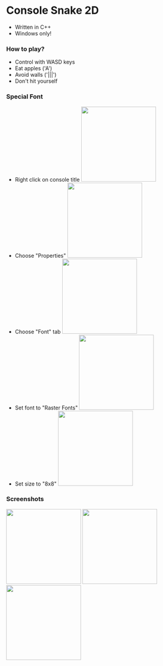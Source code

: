 # Console Snake 2D
- Written in C++
- Windows only!
### How to play?
- Control with WASD keys
- Eat apples ('A')
- Avoid walls ('|||')
- Don't hit yourself
### Special Font
- Right click on console title
  <img src="https://i.ibb.co/b25stwq/image.png" width="200" />
- Choose "Properties"
  <img src="https://i.ibb.co/g6RM0w1/1.png" width="200" />
- Choose "Font" tab 
  <img src="https://i.ibb.co/pQm70YH/2.png" width="200" />
- Set font to "Raster Fonts" 
  <img src="https://i.ibb.co/zQRPdZD/3.png" width="200" />
- Set size to "8x8" 
  <img src="https://i.ibb.co/MRG8zgY/4.png" width="200" />

### Screenshots
<img src="https://i.ibb.co/MRXwVfG/snake1.png" width="200" />     <img src="https://i.ibb.co/R3FZ3CP/snake2.png" width="200" />     <img src="https://i.ibb.co/1zRDgyV/snake3.png" width="200" />

